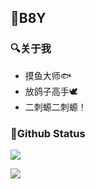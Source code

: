 ## 🤗B8Y

### 🔍关于我
- 摸鱼大师🐟
- 放鸽子高手🕊
- 二刺螈二刺螈！

### 📖Github Status

<a href="https://xzai.cloud">
  <img src="https://github-readme-stats.vercel.app/api?username=XzaiCloud&show_icons=true&include_all_commits_disable=false&count_private=true&custom_title=我好垃圾">
</a>
</p>
<a href="https://xzai.cloud">
  <img src="https://github-readme-stats.vercel.app/api/top-langs/?username=XzaiCloud&layout=compact&custom_title=我什么语言用的最多">
</a>
